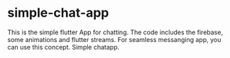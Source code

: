 # simple-chat-app
This is the simple flutter App for chatting. The code includes the firebase, some animations and flutter streams. For seamless messanging app, you can use this concept. Simple chatapp.
